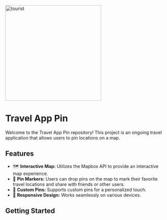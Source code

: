 
<img width="302" alt="tourist" src="https://github.com/harryudi/TouristApp/assets/111028346/c1363da2-c251-4b8d-aefa-cc11222061c9">

# Travel App Pin

Welcome to the Travel App Pin repository! This project is an ongoing travel application that allows users to pin locations on a map.

## Features

- 🗺️ **Interactive Map:** Utilizes the Mapbox API to provide an interactive map experience.
- 📍 **Pin Markers:** Users can drop pins on the map to mark their favorite travel locations and share with friends or other users.
- 📌 **Custom Pins:** Supports custom pins for a personalized touch.
- 📱 **Responsive Design:** Works seamlessly on various devices.

## Getting Started

